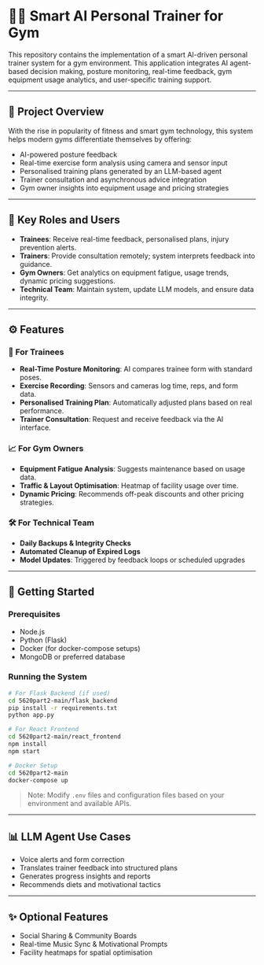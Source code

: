 # 🏋️‍♂️ Smart AI Personal Trainer for Gym

This repository contains the implementation of a smart AI-driven personal trainer system for a gym environment. This application integrates AI agent-based decision making, posture monitoring, real-time feedback, gym equipment usage analytics, and user-specific training support.

---

## 📌 Project Overview

With the rise in popularity of fitness and smart gym technology, this system helps modern gyms differentiate themselves by offering:
- AI-powered posture feedback
- Real-time exercise form analysis using camera and sensor input
- Personalised training plans generated by an LLM-based agent
- Trainer consultation and asynchronous advice integration
- Gym owner insights into equipment usage and pricing strategies

---

## 👥 Key Roles and Users

- **Trainees**: Receive real-time feedback, personalised plans, injury prevention alerts.
- **Trainers**: Provide consultation remotely; system interprets feedback into guidance.
- **Gym Owners**: Get analytics on equipment fatigue, usage trends, dynamic pricing suggestions.
- **Technical Team**: Maintain system, update LLM models, and ensure data integrity.

---

## ⚙️ Features

### 👤 For Trainees
- **Real-Time Posture Monitoring**: AI compares trainee form with standard poses.
- **Exercise Recording**: Sensors and cameras log time, reps, and form data.
- **Personalised Training Plan**: Automatically adjusted plans based on real performance.
- **Trainer Consultation**: Request and receive feedback via the AI interface.

### 📈 For Gym Owners
- **Equipment Fatigue Analysis**: Suggests maintenance based on usage data.
- **Traffic & Layout Optimisation**: Heatmap of facility usage over time.
- **Dynamic Pricing**: Recommends off-peak discounts and other pricing strategies.

### 🛠️ For Technical Team
- **Daily Backups & Integrity Checks**
- **Automated Cleanup of Expired Logs**
- **Model Updates**: Triggered by feedback loops or scheduled upgrades

---

## 🚀 Getting Started

### Prerequisites
- Node.js
- Python (Flask)
- Docker (for docker-compose setups)
- MongoDB or preferred database

### Running the System

```bash
# For Flask Backend (if used)
cd 5620part2-main/flask_backend
pip install -r requirements.txt
python app.py

# For React Frontend
cd 5620part2-main/react_frontend
npm install
npm start

# Docker Setup
cd 5620part2-main
docker-compose up
```

> Note: Modify `.env` files and configuration files based on your environment and available APIs.

---

## 📊 LLM Agent Use Cases

- Voice alerts and form correction
- Translates trainer feedback into structured plans
- Generates progress insights and reports
- Recommends diets and motivational tactics

---

## ✨ Optional Features

- Social Sharing & Community Boards
- Real-time Music Sync & Motivational Prompts
- Facility heatmaps for spatial optimisation


